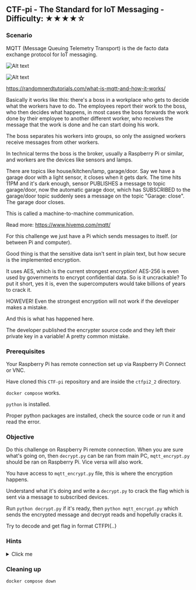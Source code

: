 ## CTF-pi - The Standard for IoT Messaging - Difficulty: ★★★★☆

### Scenario

MQTT (Message Queuing Telemetry Transport) is the de facto data exchange protocol for IoT messaging.

![Alt text](https://i0.wp.com/randomnerdtutorials.com/wp-content/uploads/2017/01/mqtt_broker.png?resize=750%2C303&quality=100&strip=all&ssl=1 "MQTT")

![Alt text](https://i0.wp.com/randomnerdtutorials.com/wp-content/uploads/2018/09/MQTT-Publish-Subscribe-Example.png?w=732&quality=100&strip=all&ssl=1 "MQTT")

https://randomnerdtutorials.com/what-is-mqtt-and-how-it-works/

Basically it works like this: there's a boss in a workplace who gets to decide what the workers have to do. The employees report their work to the boss, who then decides what happens, in most cases the boss forwards the work done by their employee to another different worker, who receives the message that the work is done and he can start doing his work.

The boss separates his workers into groups, so only the assigned workers receive messages from other workers.

In technical terms the boss is the broker, usually a Raspberry Pi or similar, and workers are the devices like sensors and lamps.

There are topics like house/kitchen/lamp, garage/door. Say we have a garage door with a light sensor, it closes when it gets dark. The time hits 11PM and it's dark enough, sensor PUBLISHES a message to topic garage/door, now the automatic garage door, which has SUBSCRIBED to the garage/door topic suddenly sees a message on the topic "Garage: close". The garage door closes.

This is called a machine-to-machine communication.

Read more: https://www.hivemq.com/mqtt/


For this challenge we just have a Pi which sends messages to itself. (or between Pi and computer).

Good thing is that the sensitive data isn't sent in plain text, but how secure is the implemented encryption.

It uses AES, which is the current strongest encryption! AES-256 is even used by governments to encrypt confidential data. So is it uncrackable? To put it short, yes it is, even the supercomputers would take billions of years to crack it.

HOWEVER! Even the strongest encryption will not work if the developer makes a mistake.

And this is what has happened here.

The developer published the encrypter source code and they left their private key in a variable! A pretty common mistake.


### Prerequisites

Your Raspberry Pi has remote connection set up via Raspberry Pi Connect or VNC.

Have cloned this `CTF-pi` repository and are inside the `ctfpi2_2` directory.

`docker compose` works. 

`python` is installed.

Proper python packages are installed, check the source code or run it and read the error.

### Objective

Do this challenge on Raspberry Pi remote connection. When you are sure what's going on, then `decrypt.py` can be ran from main PC, `mqtt_encrypt.py` should be ran on Raspberry Pi. Vice versa will also work.

You have access to `mqtt_encrypt.py` file, this is where the encryption happens.

Understand what it's doing and write a `decrypt.py` to crack the flag which is sent via a message to subscribed devices.

Run `python decrypt.py` if it's ready, then `python mqtt_encrypt.py` which sends the encrypted message and decrypt reads and hopefully cracks it.

Try to decode and get flag in format CTFPI{..}


### **Hints**

<details>
<summary>Click me</summary>

Read the source code `mqtt_encrypt.py` notice the comments.

The variables contain sensitive keys, which help us breach this encryption.

There are multiple things going on, first AES, then base64. Do it in reverse to crack it.

`cipher = AES.new(key, AES.MODE_CBC, iv)` key is given, iv is also given and is first 16 bytes.


`answers/answer/py` has a working solution.

</details>

### Cleaning up

```
docker compose down
```
